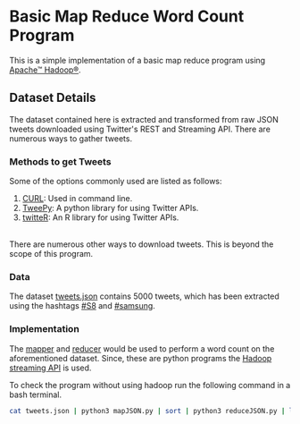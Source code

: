 # Basic Map Reduce Word Count Program

This is a simple implementation of a basic map reduce program using <a href="http://hadoop.apache.org/">Apache™ Hadoop®</a>. 

## Dataset Details
The dataset contained here is extracted and transformed from raw JSON tweets downloaded using Twitter's REST and Streaming API. There are numerous ways to gather tweets. 

### Methods to get Tweets
Some of the options commonly used are listed as follows:
<ol>
<li><a href="https://curl.haxx.se/docs/manpage.html">CURL</a>: Used in command line.
<li><a href="http://www.tweepy.org/">TweePy</a>: A python library for using Twitter APIs.
<li><a href="https://cran.r-project.org/web/packages/twitteR/twitteR.pdf">twitteR</a>: An R library for using Twitter APIs.
</ol>
<br>
There are numerous other ways to download tweets. This is beyond the scope of this program.

### Data
The dataset <a href="#">tweets.json</a> contains 5000 tweets, which has been extracted using the hashtags <a href="https://twitter.com/search?q=%23S8">#S8</a> and <a href="https://twitter.com/search?q=%23samsung">#samsung</a>.

### Implementation
The <a href="#">mapper</a> and <a href="#">reducer</a> would be used to perform a word count on the aforementioned dataset. Since, these are python programs the <a href="https://hadoop.apache.org/docs/r1.2.1/streaming.html">Hadoop streaming API</a> is used.

To check the program without using hadoop run the following command in a bash terminal.

```bash
cat tweets.json | python3 mapJSON.py | sort | python3 reduceJSON.py | less
```

